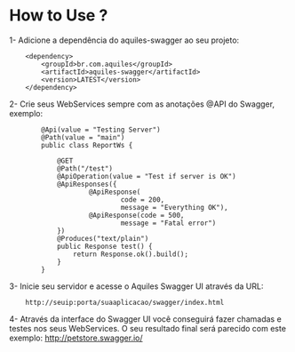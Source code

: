 # How to Use ?

1- Adicione a dependência do aquiles-swagger ao seu projeto:

        <dependency>
            <groupId>br.com.aquiles</groupId>
            <artifactId>aquiles-swagger</artifactId>
            <version>LATEST</version>
        </dependency>
        
2- Crie seus WebServices sempre com as anotações @API do Swagger, exemplo:

            @Api(value = "Testing Server")
            @Path(value = "main")
            public class ReportWs {
            
                @GET
                @Path("/test")
                @ApiOperation(value = "Test if server is OK")
                @ApiResponses({
                        @ApiResponse(
                                code = 200,
                                message = "Everything OK"),
                        @ApiResponse(code = 500,
                                message = "Fatal error")
                })
                @Produces("text/plain")
                public Response test() {
                    return Response.ok().build();
                }
            }
            
3- Inicie seu servidor e acesse o Aquiles Swagger UI através da URL: 

        http://seuip:porta/suaaplicacao/swagger/index.html
        
4- Através da interface do Swagger UI você conseguirá fazer chamadas e testes nos seus WebServices. O seu resultado final
será parecido com este exemplo: http://petstore.swagger.io/